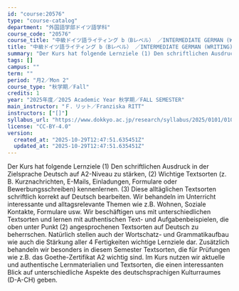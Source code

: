 ```yaml
---
id: "course:20576"
type: "course-catalog"
department: "外国語学部ドイツ語学科"
course_code: "20576"
course_title: "中級ドイツ語ライティング b（Bレベル） ／INTERMEDIATE GERMAN (WRITING) b"
title: "中級ドイツ語ライティング b（Bレベル） ／INTERMEDIATE GERMAN (WRITING) b"
summary: "Der Kurs hat folgende Lernziele (1) Den schriftlichen Ausdruck in der Zielsprache Deutsch auf A2-Niveau zu stärken, (2) …"
tags: []
campus: ""
term: ""
period: "月2／Mon 2"
course_type: "秋学期／Fall"
credits: 1
year: "2025年度／2025 Academic Year 秋学期／FALL SEMESTER"
main_instructor: "Ｆ．リット／Franziska RITT"
instructors: ["[]"]
syllabus_url: "https://www.dokkyo.ac.jp/research/syllabus/2025/0101/0101_20576_ja_JP.html"
license: "CC-BY-4.0"
version:
  created_at: "2025-10-29T12:47:51.635451Z"
  updated_at: "2025-10-29T12:47:51.635451Z"
---
```

Der Kurs hat folgende Lernziele (1) Den schriftlichen Ausdruck in der Zielsprache Deutsch auf A2-Niveau zu stärken, (2) Wichtige Textsorten (z. B. Kurznachrichten, E-Mails, Einladungen, Formulare oder Bewerbungsschreiben) kennenlernen. (3) Diese alltäglichen Textsorten schriftlich korrekt auf Deutsch bearbeiten. Wir behandeln im Unterricht interessante und alltagsrelevante Themen wie z.B. Wohnen, Soziale Kontakte, Formulare usw. Wir beschäftigen uns mit unterschiedlichen Textsorten und lernen mit authentischen Text- und Aufgabenbeispielen, die oben unter Punkt (2) angesprochenen Textsorten auf Deutsch zu beherrschen. Natürlich stellen auch der Wortschatz- und Grammatikaufbau wie auch die Stärkung aller 4 Fertigkeiten wichtige Lernziele dar. Zusätzlich behandeln wir besonders in diesem Semester Textsorten, die für Prüfungen wie z.B. das Goethe-Zertifikat A2 wichtig sind. Im Kurs nutzen wir aktuelle und authentische Lernmaterialien und Textsorten, die einen interessanten Blick auf unterschiedliche Aspekte des deutschsprachigen Kulturraumes (D-A-CH) geben.
